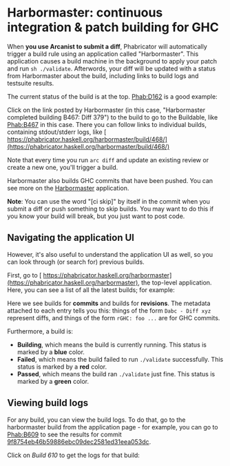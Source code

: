 # Harbormaster: continuous integration & patch building for GHC


When **you use Arcanist to submit a diff**, Phabricator will automatically trigger a build rule using an application called "Harbormaster". This application causes a build machine in the background to apply your patch and run `sh ./validate`. Afterwords, your diff will be updated with a status from Harbormaster about the build, including links to build logs and testsuite results.


The current status of the build is at the top. [ Phab:D162](https://phabricator.haskell.org/D162) is a good example:

[](https://i.imgur.com/spVHWUT.png)


Click on the link posted by Harbormaster (in this case, "Harbormaster completed building B467: Diff 379") to the build to go to the Buildable, like [ Phab:B467](https://phabricator.haskell.org/B467) in this case. There you can follow links to individual builds, containing stdout/stderr logs, like [ https://phabricator.haskell.org/harbormaster/build/468/](https://phabricator.haskell.org/harbormaster/build/468/)


Note that every time you run `arc diff` and update an existing review or create a new one, you'll trigger a build.


Harbormaster also builds GHC commits that have been pushed. You can see more on the [ Harbormaster](https://phabricator.haskell.org/harbormaster) application.

**Note**: You can use the word "\[ci skip\]" by itself in the commit when you submit a diff or push something to skip builds. You may want to do this if you know your build will break, but you just want to post code.

## Navigating the application UI


However, it's also useful to understand the application UI as well, so you can look through (or search for) previous builds.


First, go to [ https://phabricator.haskell.org/harbormaster](https://phabricator.haskell.org/harbormaster), the top-level application. Here, you can see a list of all the latest builds; for example:

[](https://i.imgur.com/MZJBSWa.jpg)


Here we see builds for **commits** and builds for **revisions**. The metadata attached to each entry tells you this: things of the form `Dabc - Diff xyz` represent diffs, and things of the form `rGHC: foo ...` are for GHC commits.


Furthermore, a build is:

- **Building**, which means the build is currently running. This status is marked by a **blue** color.
- **Failed**, which means the build failed to run `./validate` successfully. This status is marked by a **red** color.
- **Passed**, which means the build ran `./validate` just fine. This status is marked by a **green** color.

## Viewing build logs


For any build, you can view the build logs. To do that, go to the harbormaster build from the application page - for example, you can go to [ Phab:B609](https://phabricator.haskell.org/B609) to see the results for commit [9f8754eb46b59886ebc09dec2581ed31eea053dc](/trac/ghc/changeset/9f8754eb46b59886ebc09dec2581ed31eea053dc/ghc).

[](https://i.imgur.com/UdRGunV)


Click on *Build 610* to get the logs for that build:

[](https://i.imgur.com/Pnr7cyz.png)